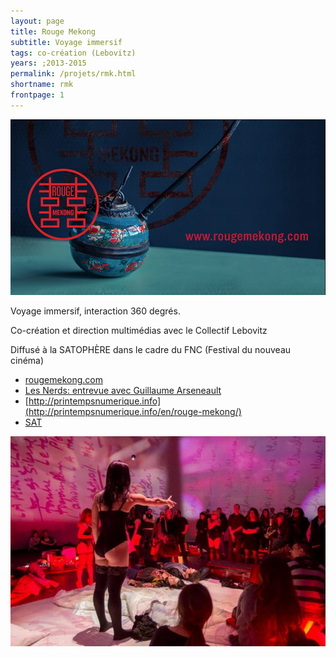 ```yaml
---
layout: page
title: Rouge Mekong
subtitle: Voyage immersif
tags: co-création (Lebovitz)
years: ;2013-2015
permalink: /projets/rmk.html
shortname: rmk
frontpage: 1
---
```

![img_rmk_01.jpg](../../assets/img/img_rmk_01.jpg)

Voyage immersif,  interaction 360 degrés.

Co-création et direction multimédias avec le Collectif Lebovitz

Diffusé à la SATOPHÈRE dans le cadre du FNC (Festival du nouveau cinéma)

* [rougemekong.com](http://www.rougemekong.com)
* [Les Nerds: entrevue avec Guillaume Arseneault](http://www.lesnerds.ca/rouge-mekong-voyage-immersif-entrevue-avec-guillaume-arsenault/)
* [http://printempsnumerique.info](http://printempsnumerique.info/en/rouge-mekong/)
* [SAT](http://sat.qc.ca/albums/rouge-mekong)




![img_rmk_01.jpg](../../assets/img/img_rmk_02.jpg)
